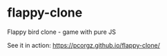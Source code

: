 # flappy-clone
Flappy bird clone - game with pure JS

See it in action:
https://pcorgz.github.io/flappy-clone/
